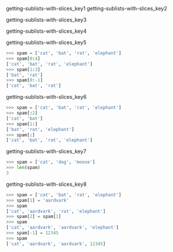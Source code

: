 getting-sublists-with-slices_key1
getting-sublists-with-slices_key2


getting-sublists-with-slices_key3


getting-sublists-with-slices_key4


getting-sublists-with-slices_key5


```python
>>> spam = ['cat', 'bat', 'rat', 'elephant']
>>> spam[0:4]
['cat', 'bat', 'rat', 'elephant']
>>> spam[1:3]
['bat', 'rat']
>>> spam[0:-1]
['cat', 'bat', 'rat']
```
getting-sublists-with-slices_key6


```python
>>> spam = ['cat', 'bat', 'rat', 'elephant']
>>> spam[:2]
['cat', 'bat']
>>> spam[1:]
['bat', 'rat', 'elephant']
>>> spam[:]
['cat', 'bat', 'rat', 'elephant']
```
getting-sublists-with-slices_key7


```python
>>> spam = ['cat', 'dog', 'moose']
>>> len(spam)
3
```
getting-sublists-with-slices_key8


```python
>>> spam = ['cat', 'bat', 'rat', 'elephant']
>>> spam[1] = 'aardvark'
>>> spam
['cat', 'aardvark', 'rat', 'elephant']
>>> spam[2] = spam[1]
>>> spam
['cat', 'aardvark', 'aardvark', 'elephant']
>>> spam[-1] = 12345
>>> spam
['cat', 'aardvark', 'aardvark', 12345]
```